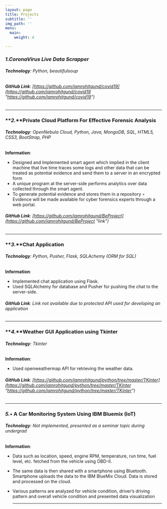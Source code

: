 ```yaml
---
layout: page
title: Projects
subtitle: ''
img_path: ''
menu:
  main:
    weight: 4

---
```

### **_1.CoronaVirus Live Data Scrapper_**

###### **Technology**: Python, beautifulsoup

###### **GitHub Link**: [https://github.com/iamrohitgund/covid19](https://github.com/iamrohitgund/covid19 "https://github.com/iamrohitgund/covid19")

***

### **_2._**Private Cloud Platform For Effective Forensic Analysis

###### **Technology**: OpenNebula Cloud, Python, Java, MongoDB, SQL, HTML5, CSS3, BootStrap, PHP

**Information**:

* Designed and Implemented smart agent which implied in the client machine that live time traces some logs and other data that can be treated as potential evidence and send them to a server in an encrypted form
* A unique program at the server-side performs analytics over data collected through the smart agent.
* To generate potential evidence and stores them in a repository ◦ Evidence will be made available for cyber forensics experts through a web portal.

###### **GitHub Link**: [https://github.com/iamrohitgund/BeProject](https://github.com/iamrohitgund/BeProject "link")

***

### **_3._**Chat Application

###### **Technology**: Python, Pusher, Flask, SQLAchemy (ORM for SQL)

**Information**:

* Implemented chat application using Flask.
* Used SQLAlchemy for database and Pusher for pushing the chat to the server-side.

###### **GitHub Link**:  Link not available due to protected API used for developing an application

***

### **_4._**Weather GUI Application using Tkinter

###### **Technology**: Tkinter

**Information**:

* Used openweathermap API for retrieving the weather data.

###### **GitHub Link**:  [https://github.com/iamrohitgund/python/tree/master/TKinter](https://github.com/iamrohitgund/python/tree/master/TKinter "https://github.com/iamrohitgund/python/tree/master/TKinter")

***

### **_5._**• A Car Monitoring System Using IBM Bluemix (IoT)

###### **Technology**: Not implemented, presented as a seminar topic during undergrad

**Information**:

* Data such as location, speed, engine RPM, temperature, run time, fuel level, etc. fetched from the vehicle using OBD-II.
* The same data is then shared with a smartphone using Bluetooth. Smartphone uploads the data to the IBM BlueMix Cloud. Data is stored and processed on the cloud.
* Various patterns are analyzed for vehicle condition, driver’s driving pattern and overall vehicle condition and presented data visualization

  ***